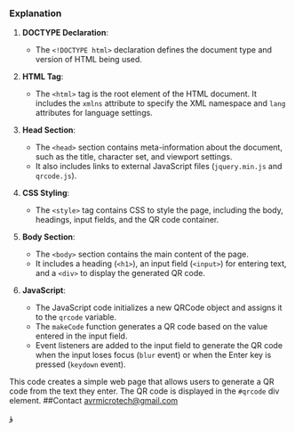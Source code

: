 ### Explanation

1. **DOCTYPE Declaration**:
   - The `<!DOCTYPE html>` declaration defines the document type and version of HTML being used.

2. **HTML Tag**:
   - The `<html>` tag is the root element of the HTML document. It includes the `xmlns` attribute to specify the XML namespace and `lang` attributes for language settings.

3. **Head Section**:
   - The `<head>` section contains meta-information about the document, such as the title, character set, and viewport settings.
   - It also includes links to external JavaScript files (`jquery.min.js` and `qrcode.js`).

4. **CSS Styling**:
   - The `<style>` tag contains CSS to style the page, including the body, headings, input fields, and the QR code container.

5. **Body Section**:
   - The `<body>` section contains the main content of the page.
   - It includes a heading (`<h1>`), an input field (`<input>`) for entering text, and a `<div>` to display the generated QR code.

6. **JavaScript**:
   - The JavaScript code initializes a new QRCode object and assigns it to the `qrcode` variable.
   - The `makeCode` function generates a QR code based on the value entered in the input field.
   - Event listeners are added to the input field to generate the QR code when the input loses focus (`blur` event) or when the Enter key is pressed (`keydown` event).

This code creates a simple web page that allows users to generate a QR code from the text they enter. The QR code is displayed in the `#qrcode` div element.
##Contact
avrmicrotech@gmail.com

ؤ
